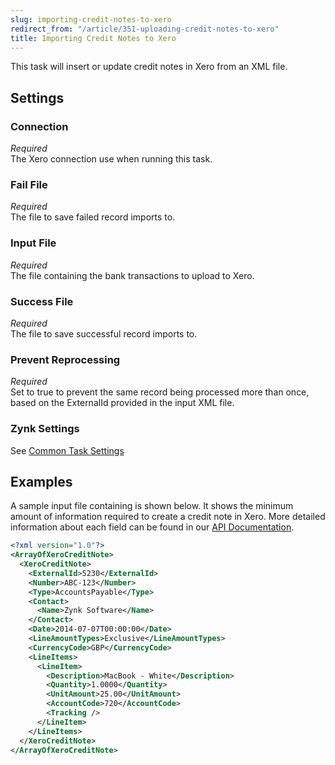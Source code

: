 ```yaml
---
slug: importing-credit-notes-to-xero
redirect_from: "/article/351-uploading-credit-notes-to-xero"
title: Importing Credit Notes to Xero
---
```


This task will insert or update credit notes in Xero from an XML file.

## Settings

### Connection 
_Required_  
The Xero connection use when running this task.

### Fail File
_Required_  
The file to save failed record imports to.

### Input File
_Required_  
The file containing the bank transactions to upload to Xero.

### Success File
_Required_  
The file to save successful record imports to.

### Prevent Reprocessing
_Required_  
Set to true to prevent the same record being processed more than once, based on the ExternalId provided in the input XML file.

### Zynk Settings
See [Common Task Settings](common-task-settings)

## Examples

A sample input file containing is shown below. It shows the minimum amount of information required to create a credit note in Xero. More detailed information about each field can be found in our [API Documentation](xero-credit-note-xml).

```xml
<?xml version="1.0"?>
<ArrayOfXeroCreditNote>
  <XeroCreditNote>
    <ExternalId>5230</ExternalId>
    <Number>ABC-123</Number>
    <Type>AccountsPayable</Type>
    <Contact>
      <Name>Zynk Software</Name>
    </Contact>
    <Date>2014-07-07T00:00:00</Date>
    <LineAmountTypes>Exclusive</LineAmountTypes>
    <CurrencyCode>GBP</CurrencyCode>
    <LineItems>
      <LineItem>
        <Description>MacBook - White</Description>
        <Quantity>1.0000</Quantity>
        <UnitAmount>25.00</UnitAmount>
        <AccountCode>720</AccountCode>
        <Tracking />
      </LineItem>
    </LineItems>
  </XeroCreditNote>
</ArrayOfXeroCreditNote>
```